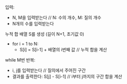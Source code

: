 입력:<br>
- N, M을 입력받는다  // N: 수의 개수, M: 질의 개수<br>
- N개의 수를 입력받는다

누적 합 배열 S를 생성 (길이 N+1, 초기값 0)
- for i = 1 to N:
  - S[i] = S[i-1] + 배열의 i번째 값  // 누적 합을 계산

while M번 반복:
- i, j를 입력받는다  // 질의에서 주어진 구간
- 결과를 출력한다: S[j] - S[i-1]  // i부터 j까지의 구간 합을 계산
